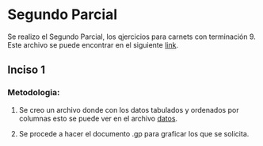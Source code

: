 # Segundo Parcial
Se realizo el Segundo Parcial, los qjercicios para carnets con terminación 9. Este archivo se puede encontrar en el siguiente [link](https://classroom.google.com/u/0/c/MjI3NzAwMDY2ODg3/a/NTA1NjIxODE4NjIy/details).

## Inciso 1
### Metodologia:
1. Se creo un archivo donde con los datos tabulados y ordenados por columnas esto se puede ver en el archivo [datos](datos).

2. Se procede a hacer el documento .gp para graficar los que se solicita. 


